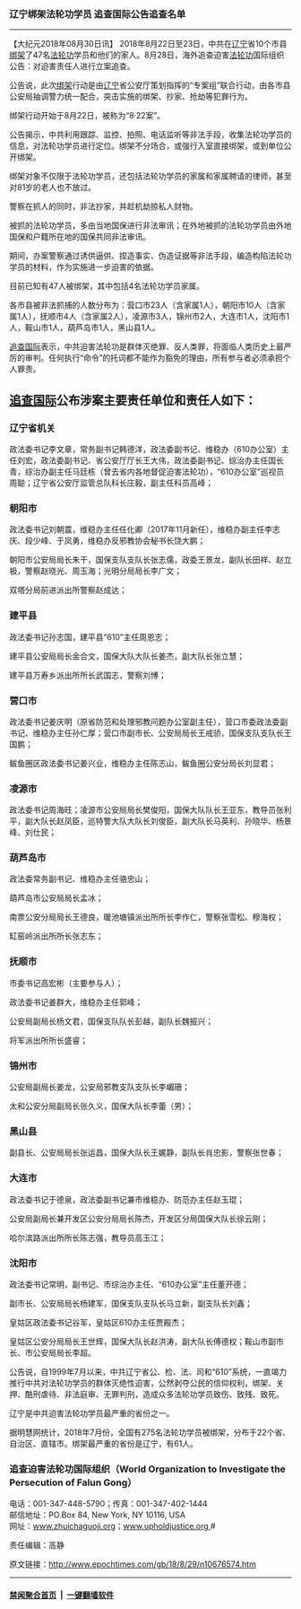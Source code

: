 ### 辽宁绑架法轮功学员 追查国际公告追查名单
------------------------

<p>【大纪元2018年08月30日讯】 <span class="s3">2018</span><span class="s1">年</span><span class="s3">8</span><span class="s1">月</span><span class="s3">22</span><span class="s1">日至</span><span class="s3">23</span><span class="s1">日，中共在<a href="http://www.epochtimes.com/gb/tag/%E8%BE%BD%E5%AE%81.html">辽宁</a>省</span><span class="s3">10</span><span class="s1">个市县<a href="http://www.epochtimes.com/gb/tag/%E7%BB%91%E6%9E%B6.html">绑架</a>了</span><span class="s3">47</span><span class="s1">名<a href="http://www.epochtimes.com/gb/tag/%E6%B3%95%E8%BD%AE%E5%8A%9F.html">法轮功</a>学员和他们的家人。</span><span class="s3">8</span><span class="s1">月</span><span class="s3">28</span><span class="s1">日，海外追查迫害<a href="http://www.epochtimes.com/gb/tag/%E6%B3%95%E8%BD%AE%E5%8A%9F.html">法轮功</a>国际组织公告：对迫害责任人进行立案追查。</span></p>
<p class="p3"><span class="s1">公告说，此次<a href="http://www.epochtimes.com/gb/tag/%E7%BB%91%E6%9E%B6.html">绑架</a>行动是由<a href="http://www.epochtimes.com/gb/tag/%E8%BE%BD%E5%AE%81.html">辽宁</a>省公安厅策划指挥的</span><span class="s3">“</span><span class="s1">专案组</span><span class="s3">”</span><span class="s1">联合行动，由各市县公安局抽调警力统一配合，突击实施的绑架、抄家、抢劫等犯罪行为。</span></p>
<p class="p3"><span class="s1">绑架行动开始于</span><span class="s3">8</span><span class="s1">月</span><span class="s3">22</span><span class="s1">日，被称为</span><span class="s3">“8·22</span><span class="s1">案</span><span class="s3">”</span><span class="s1">。</span></p>
<p class="p3"><span class="s1">公告揭示，中共利用跟踪、监控、拍照、电话监听等非法手段，收集法轮功学员的信息，对法轮功学员进行定位。绑架不分场合，或强行入室直接绑架，或到单位公开绑架。</span></p>
<p class="p3"><span class="s1">绑架对象不仅限于法轮功学员，还包括法轮功学员的家属和家属聘请的律师，甚至对</span><span class="s3">81</span><span class="s1">岁的老人也不放过。</span></p>
<p class="p3"><span class="s1">警察在抓人的同时，非法抄家，并趁机劫掠私人财物。</span></p>
<p class="p3"><span class="s1">被抓的法轮功学员，多由当地国保进行非法审讯；在外地被抓的法轮功学员由外地国保和户籍所在地的国保共同非法审讯。</span></p>
<p class="p3"><span class="s1">期间，办案警察通过诱供逼供、捏造事实、伪造证据等非法手段，编造构陷法轮功学员的材料，作为实施进一步迫害的依据。</span></p>
<p class="p4"><span class="s1">目前已知有</span><span class="s3">47</span><span class="s1">人被绑架，其中包括</span><span class="s3">4</span><span class="s1">名法轮功学员家属。</span></p>
<p class="p4"><span class="s1">各市县被非法抓捕的人数分布为：营口市</span><span class="s3">23</span><span class="s1">人（含家属</span><span class="s3">1</span><span class="s1">人），朝阳市</span><span class="s3">10</span><span class="s1">人（含家属</span><span class="s3">1</span><span class="s1">人），抚顺市</span><span class="s3">4</span><span class="s1">人（含家属</span><span class="s3">2</span><span class="s1">人），凌源市</span><span class="s3">3</span><span class="s1">人，锦州市</span><span class="s3">2</span><span class="s1">人，大连市</span><span class="s3">1</span><span class="s1">人，沈阳市</span><span class="s3">1</span><span class="s1">人，鞍山市</span><span class="s3">1</span><span class="s1">人，葫芦岛市</span><span class="s3">1</span><span class="s1">人，黑山县</span><span class="s3">1</span><span class="s1">人。</span></p>
<p class="p4"><a href="http://www.epochtimes.com/gb/tag/%E8%BF%BD%E6%9F%A5%E5%9B%BD%E9%99%85.html">追查国际</a>表示，中共迫害法轮功是群体灭绝罪、反人类罪，将面临人类历史上最严厉的审判。任何执行“命令”的托词都不能作为豁免的理由，所有参与者必须承担个人罪责。</p>
<h2 class="p4"><a href="http://www.epochtimes.com/gb/tag/%E8%BF%BD%E6%9F%A5%E5%9B%BD%E9%99%85.html">追查国际</a>公布涉案主要责任单位和责任人如下：</h4>
<h3 class="p3"><span class="s1">辽宁省机关</span></h3>
<p class="p3"><span class="s1">政法委书记李文章，常务副书记韩德洋，政法委副书记、维稳办（</span><span class="s3">610</span><span class="s1">办公室）主任刘宏，政法委副书记、省公安厅厅长王大伟，政法委副书记</span>、<span class="s1">综治办主任国长青，综治办副主任马廷栋（曾去省内各地督促迫害法轮功），</span><span class="s3">“610</span><span class="s1">办公室</span><span class="s3">”</span><span class="s1">巡视员周聪；辽宁省公安厅监管总队科长庄毅，副主任科员高峰；</span></p>
<h3 class="p3"><span class="s1">朝阳市</span></h3>
<p class="p3"><span class="s1">政法委书记刘朝震，维稳办主任任化卿（</span><span class="s3">2017年11月</span><span class="s1">新任），维稳办副主任李志庆、段少峰、于凤勇，维稳办反邪教协会秘书长饶大鹏；</span></p>
<p class="p3"><span class="s1">朝阳市公安局局长朱干，国保支队支队长张志儒，政委王景龙，副队长田祥、赵立极，警察赵晓光、周玉海；光明分局局长李广文；</span></p>
<p class="p3"><span class="s1">双塔分局前进派出所警察赵成达；</span></p>
<h3 class="p3"><span class="s1">建平县</span></h3>
<p class="p3"><span class="s1">政法委书记孙志国，建平县</span><span class="s3">“610”</span><span class="s1">主任周恩志；</span></p>
<p class="p3"><span class="s1">建平县公安局局长金合文，国保大队大队长姜杰，副大队长张立慧；</span></p>
<p class="p3"><span class="s1">建平县万寿乡派出所所长武国志，警察刘博；</span></p>
<h3 class="p3"><span class="s1">营口市</span></h3>
<p class="p3"><span class="s1">政法委书记姜庆明（原省防范和处理邪教问题办公室副主任），营口市委政法委副书记、维稳办主任孙仁厚；营口市副市长、公安局局长王戒骄，国保支队支队长王国鹏；</span></p>
<p class="p3"><span class="s1">鲅鱼圈区政法委书记姜兴业，维稳办主任陈志山，鲅鱼圈公安分局长刘显君；</span></p>
<h3 class="p3"><span class="s1">凌源市</span></h3>
<p class="p3"><span class="s1">政法委书记周海旺；凌源市公安局局长樊俊阳，国保大队队长王亚东，教导员张利平，副大队长赵凤臣，巡特警大队大队长刘俊臣，副大队长马英利、孙晓华、杨景峰、刘仕民；</span></p>
<h3><span class="s1">葫芦岛市</span></h3>
<p class="p3"><span class="s1">政法委常务副书记、维稳办主任骆忠山；</span></p>
<p class="p3"><span class="s1">葫芦岛市公安局局长孟冰；</span></p>
<p class="p3"><span class="s1">南票公安分局局长王德良，暖池塘镇派出所所长李作仁，警察张雪松、穆海权；</span></p>
<p class="p3"><span class="s1">缸窑岭派出所所长张志东；</span></p>
<h3 class="p3"><span class="s1">抚顺市</span></h3>
<p class="p3"><span class="s1">市委书记高宏彬（主要参与人）；</span></p>
<p class="p3"><span class="s1">政法委书记姜群大，维稳办主任郭峰；</span></p>
<p class="p3"><span class="s1">公安局副局长杨文君，国保支队队长彭越，副队长魏振兴；</span></p>
<p class="p3"><span class="s1">将军派出所所长盛睿；</span></p>
<h3 class="p3"><span class="s1">锦州市</span></h3>
<p class="p3"><span class="s1">公安局副局长姜龙，公安局邪教支队支队长李嵋珊；</span></p>
<p class="p3"><span class="s1">太和公安分局副局长张久义，国保大队长李蕾（男）；</span></p>
<h3 class="p3"><span class="s1">黑山县</span></h3>
<p class="p3"><span class="s1">副县长、公安局局长张运昌，国保大队长王娓静，副队长肖忠影，警察张世春；</span></p>
<h3 class="p3"><span class="s1">大连市</span></h3>
<p class="p3"><span class="s1">政法委书记于德泉，政法委副书记兼市维稳办、防范办主任赵玉琨；</span></p>
<p class="p3"><span class="s1">公安局副局长兼开发区公安分局局长陈杰，开发区分局国保大队长徐云刚；</span></p>
<p class="p3"><span class="s1">哈尔滨路派出所所长陈志强，教导员高玉江；</span></p>
<h3 class="p3"><span class="s1">沈阳市</span></h3>
<p class="p3"><span class="s1">政法委书记常明，副书记、市综治办主任、</span><span class="s3">“610</span><span class="s1">办公室</span><span class="s3">”</span><span class="s1">主任董开德；</span></p>
<p class="p3"><span class="s1">副市长、公安局局长杨建军，国保支队支队长马立新，副支队长刘鑫；</span></p>
<p class="p3"><span class="s1">皇姑区政法委书记谷军，皇姑区</span><span class="s3">610</span><span class="s1">办主任贾殿杰；</span></p>
<p class="p3"><span class="s1">皇姑区公安分局局长王世辉，国保大队长赵洪涛，副大队长傅德权</span><span class="s3">；</span><span class="s1">鞍山市副市长、市公安局局长李超。</span></p>
<p class="p3"><span class="s1">公告说，自</span><span class="s3">1999</span><span class="s1">年</span><span class="s3">7</span><span class="s1">月以来，中共辽宁省公、检、法、司和</span><span class="s3">“610”</span><span class="s1">系统，一直竭力推行中共对法轮功学员的群体灭绝性迫害，公然剥夺公民的信仰权利，绑架、关押、酷刑虐待、非法庭审、无罪判刑，造成众多法轮功学员致伤、致残、致死。</span></p>
<p class="p3"><span class="s1">辽宁是中共迫害法轮功学员最严重的省份之一。</span></p>
<p class="p3"><span class="s1">据明慧网统计，</span><span class="s3">2018</span><span class="s1">年</span><span class="s3">7</span><span class="s1">月份，全国有</span><span class="s3">275</span><span class="s1">名法轮功学员被绑架，分布于</span><span class="s3">22</span><span class="s1">个省、自治区、直辖市。绑架最严重的省份是辽宁，有</span><span class="s3">61</span><span class="s1">人。</span></p>
<h3><strong>追查迫害法轮功国际组织</strong>（<strong>World Organization to Investigate the Persecution of Falun Gong）</strong></h3>
<p>电话：001-347-448-5790；传真：001-347-402-1444<br />
邮信地址：PO.Box 84, New York, NY 10116, USA<br />
网址：<a href="http://www.zhuichaguoji.org" target="=_blank">www.zhuichaguoji.org</a>；<a href="http://www.upholdjustice.org" target="_blank" rel="noopener noreferrer">www.upholdjustice.org </a> #</p>
<p>责任编辑：高静</p>

原文链接：http://www.epochtimes.com/gb/18/8/29/n10676574.htm


------------------------
#### [禁闻聚合首页](https://github.com/gfw-breaker/banned-news/blob/master/README.md) &nbsp;|&nbsp;  [一键翻墙软件](https://github.com/gfw-breaker/nogfw/blob/master/README.md)